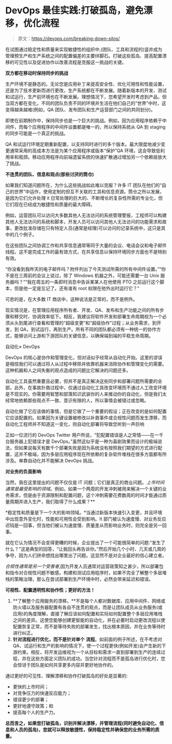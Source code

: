 # DevOps 最佳实践:打破孤岛，避免漂移，优化流程

> 原文：<https://devops.com/breaking-down-silos/>

在试图通过稳定性和质量来实现敏捷性的组织中,(团队、工具和流程的)竖井成为管理预生产和生产系统之间的配置偏差的主要绊脚石。打破这些孤岛、提高配置漂移的可见性以及促进协作以改善流程是克服这一挑战的关键。

**双方都在移动时保持同步的挑战**

生产环境不是静态的。无论您是应用补丁来提高安全性、优化可用性和性能设置，还是为了技术更新而进行更改，生产系统都在不断发展。随着新版本的开发、测试和试运行，生产前环境也在不断发展。理想情况下，您希望开发时考虑到产品，但当双方都在变化，不同的团队负责不同的环境并生活在他们自己的“世界”中时，这变得越来越难(例如，QA 团队、发布团队和生产运营部门之间的共同划分)。

即使在前期制作中，保持同步也是一个巨大的挑战。例如，因为应用程序依赖于中间件，而每个应用程序的中间件设置都是唯一的，所以保持系统从 QA 到 staging 的同步可能是一个真正的挑战。

QA 和试运行环境定期重新配置，以支持同时进行的多个版本。最大限度地减少变更通常采用的高成本方法是为某个应用程序或版本“保护”QA 环境，这会导致低利用率和瓶颈。移动应用程序向前端遗留系统的快速扩散通过增加另一个依赖层放大了挑战。

**不连贯的团队、信息和观点(那些讨厌的筒仓)**

如果我们知道问题所在，为什么这些挑战如此难以克服？许多 IT 团队在他们的“自己的世界”中运作，使用定制的但互不关联的工具和信息资源。筒仓之所以发展，是因为它们允许处理 it 日常处理的巨大的、不断增长的复杂性所需的专业化，但它们现在已经成为敏捷性和质量的最大障碍。

例如，运营团队可以访问大多数其他人无法访问的系统管理警报，工程师可以构建其他人无法访问的系统和脚本，开发人员可以访问其他人无法访问的功能需求和故事，更改批准存储在只有特定人员(通常是经理)可以访问的记录系统中，这只是其中的几个例子。

在这些团队之间协调工作和共享信息通常等同于大量的会议、电话会议和电子邮件线程。这不是完成工作的最有效方式，在共享信息以保持环境同步方面也不是特别有效。

“你没看到我昨天的电子邮件吗？附件列出了今天测试所需的所有中间件设置。”“你不是在三周前的会议上说过，除了 Windows 机器之外，可能还需要一台 Unix 服务器吗？”“我在周五的一条即时消息中告诉某某人在他使用 PTO 之前运行这个脚本，但是他一定是忘记了。还有谁有 root 权限在他外出时运行它？”

可悲的是，在大多数 IT 商店中，这种说法是正常的，而不是例外。

现实情况是，在管理应用程序所有者、开发、QA、发布和生产功能之间的所有步骤和移交时，协调效率低下。相反，我建议将软件开发和部署生命周期视为一个必须从头到尾进行查看和管理的“超级变更”和“超级协作”过程；从业务需求，到开发，到 QA，到试运行，再到生产。所有不同的团队都必须有一种统一的协作方式，能够访问上游和下游团队的关键信息，以确保端到端的平稳生命周期。

自动化≠ DevOps

DevOps 的核心是协作和管理变化，但对话似乎经常从自动化开始。这里的谬误是相信我们可以通过将人从过程中移除并依靠机器来消除协作和管理变化的需要。这种机器和人之间失衡的观点造成的问题比它解决的问题还多。

自动化工具虽然重要且必要，但并不是真正解决这些同步和部署问题所需要的全部。此外，在事故扑救过程中，仅通过自动化工具改变环境而不通过人工改变环境是不现实的。你需要用智慧和部落知识武装你的人来推动你的自动化，但是我们太经常地依赖那些观点不一致、意识有限的人，所以事情会被错过或忽略。

自动化做了它应该做的事情，但是它做了一个重要的假设；正在改变的是如何配置它应该配置的。如果因为关键设置被修改以补救事件或合规性问题而发生漂移，而自动化工程师并不知道这一变化，则自动化部署将导致您听到一声巨响

正如一位流行的 DevOps Twitter 用户所说，“犯配置错误是人之常情——在一千台服务器上犯错误才是 DevOps。”虽然这似乎是一种为喜剧效果而设计的极端说法，但如果说每天有数千个部署失败是因为系统没有按照我们期望的方式进行配置，这并不极端，因为多层应用程序现在所依赖的复杂软件堆栈在很多方面都有所涉及。单靠自动化并不能解决 DevOps 挑战。

**对业务的负面影响**

当然，我在这里提出的问题不仅仅是 IT 问题；它们是真正的商业问题。*上市时间通常是最受影响的领域*。例如，如果一个两周的开发冲刺被用来解决一个关键的业务需求，但是由于资源限制和配置问题，这个冲刺需要花费数周的时间才能通过质量周期并进入生产，我们取得了什么成果？**

*稳定性和质量是下一个大的影响领域。*当通过新版本快速引入变更，并且环境中出现意外变化时，性能和可用性会受到影响。It 部门被认为速度慢、对业务反应迟钝是一回事，但当他们被认为速度慢、质量差从而影响业务时，则完全是另一回事。

就在它认为情况不会变得更糟的时候，企业提出了一个可能很简单的问题:“发生了什么？”这是典型的回答，“让我回头再告诉你。”然后开始几个小时、几天或几周的争夺，因为人们拼命想找出哪里出了问题。这显然不是对企业最好的信心建立者。

*合规性通常是另一个受害者*,因为开发人员通常对运营政策知之甚少，所以部署包和指令对合规性问题不敏感。构建和测试应用程序时，如果不完全了解整个多层堆栈的策略治理，那么在尝试部署到生产环境中时，必然会带来延迟和错误。

**可视性、配置透明性和协作性；更好的方法！**

1.  **了解整个应用服务的漂移。**不是每个人都对数据库、应用中间件、网络或防火墙以及服务器配置有各自不连贯的观点，而是让团队成员从业务服务(或应用)的角度理解，直接了解应该如何配置和实际如何配置整个多层应用堆栈之间的差异。这使您能够创建更智能的自动化，并在必要时启动更改流程以使配置恢复正常，而不是等待失败的部署发生，找出根本原因，并在业务等待时进行纠正。
2.  **针对流程进行优化，而不是针对单个** **流程**。如前面的例子所述，在不考虑对 QA、试运行和生产的影响的情况下，使一个过程更快(例如开发)会产生新的下游约束。相反，将开发运维视为一个从目标和需求一直到部署到生产的连续过程，并在这些方面定义团队的成功。当您针对流程而不是孤岛进行优化时，您会惊讶于团队是如何共享更多内容并更好地协作的。

通过更好的可见性、理解漂移和协作打破孤岛的好处是显著的:

*   更快的上市时间；
*   对竞争压力的快速反应能力；
*   错误更少的部署；
*   更好地遵守政策；和
*   提高每个人的生产力。

**总而言之，如果您打破孤岛，识别并解决漂移，并管理流程(同时避免自动化、信息和人员的孤岛)，您就可以释放敏捷性，保持稳定性并确保您的业务所需的质量。**